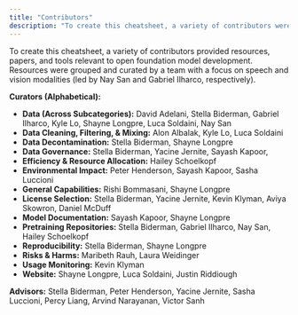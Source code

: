 ```yaml
---
title: "Contributors"
description: "To create this cheatsheet, a variety of contributors were asked to propose resources, papers, and tools relevant to open foundation model development."
---
```


To create this cheatsheet, a variety of contributors provided resources, papers, and tools relevant to open foundation model development. Resources were grouped and curated by a team with a focus on speech and vision modalities (led by Nay San and Gabriel Ilharco, respectively). 

**Curators (Alphabetical):**

* **Data (Across Subcategories):** David Adelani, Stella Biderman, Gabriel Ilharco, Kyle Lo, Shayne Longpre, Luca Soldaini, Nay San
* **Data Cleaning, Filtering, & Mixing:** Alon Albalak, Kyle Lo, Luca Soldaini
* **Data Decontamination:** Stella Biderman, Shayne Longpre
* **Data Governance:** Stella Biderman, Yacine Jernite, Sayash Kapoor, 
* **Efficiency & Resource Allocation:** Hailey Schoelkopf 
* **Environmental Impact:** Peter Henderson, Sayash Kapoor, Sasha Luccioni
* **General Capabilities:** Rishi Bommasani, Shayne Longpre
* **License Selection:** Stella Biderman, Yacine Jernite, Kevin Klyman, Aviya Skowron, Daniel McDuff
* **Model Documentation:** Sayash Kapoor, Shayne Longpre
* **Pretraining Repositories:** Stella Biderman, Gabriel Ilharco, Nay San, Hailey Schoelkopf 
* **Reproducibility:** Stella Biderman, Shayne Longpre
* **Risks & Harms:** Maribeth Rauh, Laura Weidinger
* **Usage Monitoring:** Kevin Klyman 
* **Website:** Shayne Longpre, Luca Soldaini, Justin Riddiough

**Advisors:** Stella Biderman, Peter Henderson, Yacine Jernite, Sasha Luccioni, Percy Liang, Arvind Narayanan, Victor Sanh 
